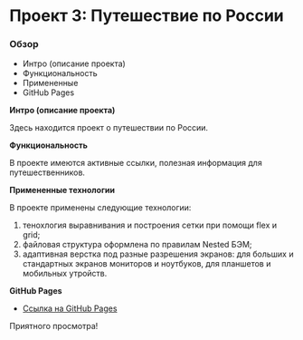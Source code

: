 # Проект 3: Путешествие по России

### Обзор
* Интро (описание проекта)
* Функциональность
* Примененные
* GitHub Pages

**Интро (описание проекта)**

Здесь находится проект о путешествии по России.

**Функциональность**

В проекте имеются активные ссылки, полезная информация для путешественников.

**Примененные технологии**

В проекте применены следующие технологии:
1. тенохлогия выравнивания и построения сетки при помощи flex и grid;
2. файловая структура оформлена по правилам Nested БЭМ;
3. адаптивная верстка под разные разрешения экранов: для больших и стандартных экранов мониторов и ноутбуков, для планшетов и мобильных утройств.

**GitHub Pages**

* [Ссылка на GitHub Pages](https://)


Приятного просмотра!
